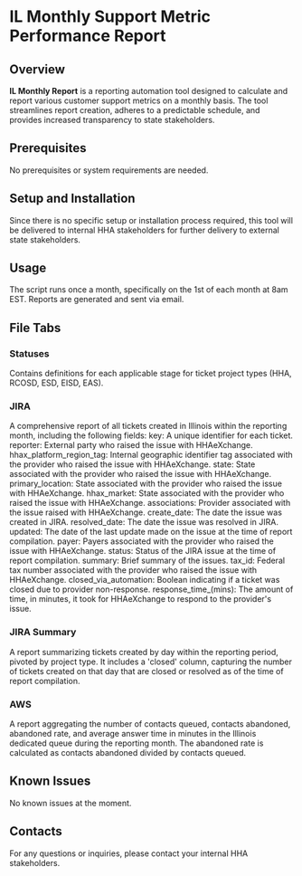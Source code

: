 # IL Monthly Support Metric Performance Report

## Overview

**IL Monthly Report** is a reporting automation tool designed to calculate and report various customer support metrics on a monthly basis. The tool streamlines report creation, adheres to a predictable schedule, and provides increased transparency to state stakeholders.

## Prerequisites

No prerequisites or system requirements are needed.

## Setup and Installation

Since there is no specific setup or installation process required, this tool will be delivered to internal HHA stakeholders for further delivery to external state stakeholders.

## Usage

The script runs once a month, specifically on the 1st of each month at 8am EST. Reports are generated and sent via email.

## File Tabs
### Statuses

Contains definitions for each applicable stage for ticket project types (HHA, RCOSD, ESD, EISD, EAS).

### JIRA

A comprehensive report of all tickets created in Illinois within the reporting month, including the following fields:
  key: A unique identifier for each ticket.
  reporter: External party who raised the issue with HHAeXchange.
  hhax_platform_region_tag: Internal geographic identifier tag associated with the provider who raised the issue with HHAeXchange.
  state: State associated with the provider who raised the issue with HHAeXchange.
  primary_location: State associated with the provider who raised the issue with HHAeXchange.
  hhax_market: State associated with the provider who raised the issue with HHAeXchange.
  associations: Provider associated with the issue raised with HHAeXchange.
  create_date: The date the issue was created in JIRA.
  resolved_date: The date the issue was resolved in JIRA.
  updated: The date of the last update made on the issue at the time of report compilation.
  payer: Payers associated with the provider who raised the issue with HHAeXchange.
  status: Status of the JIRA issue at the time of report compilation.
  summary: Brief summary of the issues.
  tax_id: Federal tax number associated with the provider who raised the issue with HHAeXchange.
  closed_via_automation: Boolean indicating if a ticket was closed due to provider non-response.
  response_time_(mins): The amount of time, in minutes, it took for HHAeXchange to respond to the provider's issue.

### JIRA Summary

A report summarizing tickets created by day within the reporting period, pivoted by project type. It includes a 'closed' column, capturing the number of tickets created on that day that are closed or resolved as of the time of report compilation.

### AWS

A report aggregating the number of contacts queued, contacts abandoned, abandoned rate, and average answer time in minutes in the Illinois dedicated queue during the reporting month. The abandoned rate is calculated as contacts abandoned divided by contacts queued.

## Known Issues

No known issues at the moment.

## Contacts

For any questions or inquiries, please contact your internal HHA stakeholders.
